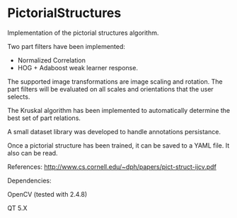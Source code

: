 PictorialStructures
===================

Implementation of the pictorial structures algorithm.

Two part filters have been implemented:
  - Normalized Correlation
  - HOG + Adaboost weak learner response.
  
The supported image transformations are image scaling and rotation. The part filters will be evaluated on all scales and orientations that the user selects.

The Kruskal algorithm has been implemented to automatically determine the best set of part relations.

A small dataset library was developed to handle annotations persistance.

Once a pictorial structure has been trained, it can be saved to a YAML file. It also can be read.


References:
http://www.cs.cornell.edu/~dph/papers/pict-struct-ijcv.pdf

Dependencies:

OpenCV (tested with 2.4.8)

QT 5.X
